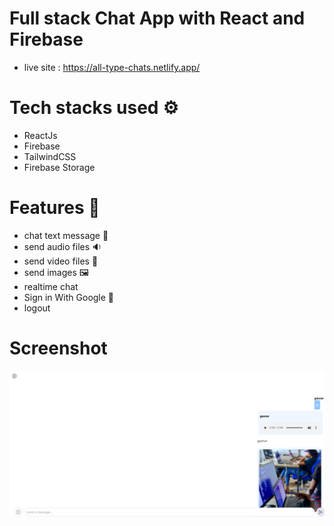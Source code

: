 # Full stack Chat App with React and Firebase
- live site : https://all-type-chats.netlify.app/

# Tech stacks used ⚙
- ReactJs
- Firebase
- TailwindCSS
- Firebase Storage

# Features 🎇
- chat text message 💬 
- send audio files 🔉
- send video files 🎥
- send images 🖼
- realtime chat 
- Sign in With Google 🔐
- logout 

# Screenshot
![Screenshot](./public/screenshot.png)


